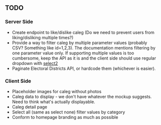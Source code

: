 ## TODO

### Server Side

- Create endpoint to like/dislike caleg (Do we need to prevent users from liking/disliking multiple times?)
- Provide a way to filter caleg by multiple parameter values (probably CSV? Something like id=1,2,3). The documentation mentions filtering by one parameter value only. If supporting multiple values is too cumbersome, keep the API as it is and the client side should use regular dropdown with [select2](http://ivaynberg.github.io/select2/#basics)
- Paginate Electoral Districts API, or hardcode them (whichever is easier).

### Client Side

- Placeholder images for caleg without photos
- Caleg data to display - we don't have whatever the mockup suggests. Need to think what's actually displayable.
- Caleg detail page
- Select all (same as select none) filter values by category
- Conform to homepage branding as much as possible
